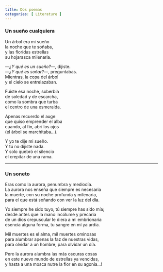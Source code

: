 ```yaml
---
title: Dos poemas 
categories: [ Literature ]
---
```


### Un sueño cualquiera

Un árbol era mi sueño<br>
la noche que te soñaba,<br>
y  las floridas estrellas<br>
su hojarasca milenaria.<br>

—*¿Y qué es un sueño?*—, dijiste.<br>
—*¿Y qué es soñar?*—, preguntabas.<br>
Mientras, la copa del árbol<br>
y el cielo se entrelazaban.<br>

Fuiste esa noche, soberbia<br>
de soledad y de escarcha,<br>
como la sombra que turba<br>
el centro de una esmeralda.<br>

Apenas recuerdo el auge<br>
que quiso emprender el alba<br>
cuando, al fin, abrí los ojos<br>
(el árbol se marchitaba…).<br>

Y yo te dije mi sueño.<br>
Y tú no dijiste nada.<br>
Y solo quebró el silencio<br>
el crepitar de una rama.<br>

---

### Un soneto

Eras como la aurora, penumbra y mediodía.<br>
La aurora nos enseña que siempre es necesaria<br>
la muerte, con su noche profunda y milenaria,<br>
para el que está soñando con ver la luz del día.<br>

Yo siempre he sido tuyo, tú siempre has sido mía;<br>
desde antes que la mano incólume y precaria<br>
de un dios crepuscular le diera a mi embrionaria<br>
esencia alguna forma, tu sangre en mí ya ardía.<br>

Mil muertes es el alma, mil muertes ominosas<br>
para alumbrar apenas la faz de nuestras vidas,<br>
para olvidar a un hombre, para olvidar un día.<br>

Pero la aurora alumbra las más oscuras cosas<br>
en este nuevo mundo de estrellas ya vencidas,<br>
y hasta a una mosca nutre la flor en su agonía…!<br>


